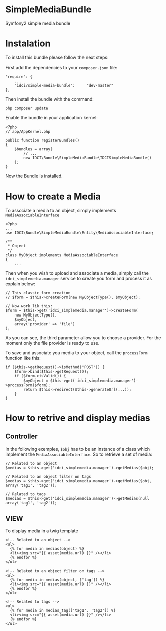 SimpleMediaBundle
=================

Symfony2 simple media bundle


Instalation
===========

To install this bundle please follow the next steps:

First add the dependencies to your `composer.json` file:

    "require": {
        ...
        "idci/simple-media-bundle":     "dev-master"
    },

Then install the bundle with the command:

    php composer update

Enable the bundle in your application kernel:

    <?php
    // app/AppKernel.php

    public function registerBundles()
    {
        $bundles = array(
            // ...
            new IDCI\Bundle\SimpleMediaBundle\IDCISimpleMediaBundle()
        );
    }

Now the Bundle is installed.


How to create a Media
=====================

To associate a media to an object, simply implements `MediaAssociableInterface`

    <?php
    ...
    use IDCI\Bundle\SimpleMediaBundle\Entity\MediaAssociableInterface;

    /**
     * Object
     */
    class MyObject implements MediaAssociableInterface
    {
        ...

Then when you wish to upload and associate a media, simply call the `idci_simplemedia.manager`
service to create you form and process it as explain below:

    // This classic form creation
    // $form = $this->createForm(new MyObjectType(), $myObject);

    // Now work lik this:
    $form = $this->get('idci_simplemedia.manager')->createForm(
        new MyObjectType(),
        $myObject,
        array('provider' => 'file')
    );

As you can see, the third parameter allow you to choose a provider. For the moment
only the file provider is ready to use.

To save and associate you media to your object, call the `processForm` function like this:

    if ($this->getRequest()->isMethod('POST')) {
        $form->bind($this->getRequest());
        if ($form->isValid()) {
            $myObject = $this->get('idci_simplemedia.manager')->processForm($form);
            return $this->redirect($this->generateUrl(...));
        }
    }

How to retrive and display medias
=================================

Controller
----------

In the following exemples, `$obj` has to be an instance of a class which implement
the `MediaAssociableInterface`. So to retrieve a set of media:

    // Related to an object
    $medias = $this->get('idci_simplemedia.manager')->getMedias($obj);
    
    // Related to an object filter on tags
    $medias = $this->get('idci_simplemedia.manager')->getMedias($obj, array('tag1', 'tag2'));
    
    // Related to tags
    $medias = $this->get('idci_simplemedia.manager')->getMedias(null array('tag1', 'tag2'));

VIEW
----

To display media in a twig template

    <!-- Related to an object -->
    <ul>
      {% for media in medias(object) %}
      <li><img src="{{ asset(media.url) }}" /></li>
      {% endfor %}
    </ul>

    <!-- Related to an object filter on tags -->
    <ul>
      {% for media in medias(object, ['tag']) %}
      <li><img src="{{ asset(media.url) }}" /></li>
      {% endfor %}
    </ul>

    <!-- Related to tags -->
    <ul>
      {% for media in medias_tag(['tag1', 'tag2']) %}
      <li><img src="{{ asset(media.url) }}" /></li>
      {% endfor %}
    </ul>

